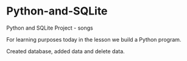 # Python-and-SQLite
Python  and SQLite Project - songs
<p>For learning purposes today in the lesson we build a Python program.</p> 
<!-- <img src="screenshoot.jpg" "screen"> -->
<p>Created database, added data and delete data.</p>
